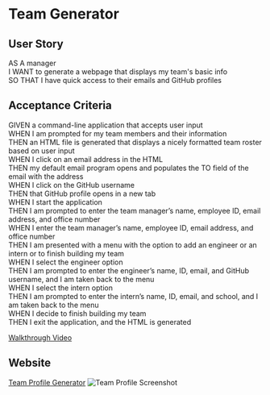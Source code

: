 # Team Generator

## User Story
AS A manager \
I WANT to generate a webpage that displays my team's basic info \
SO THAT I have quick access to their emails and GitHub profiles

## Acceptance Criteria 
GIVEN a command-line application that accepts user input \
WHEN I am prompted for my team members and their information \
THEN an HTML file is generated that displays a nicely formatted team roster based on user input \
WHEN I click on an email address in the HTML \
THEN my default email program opens and populates the TO field of the email with the address \
WHEN I click on the GitHub username \
THEN that GitHub profile opens in a new tab \
WHEN I start the application \
THEN I am prompted to enter the team manager’s name, employee ID, email address, and office number \
WHEN I enter the team manager’s name, employee ID, email address, and office number \
THEN I am presented with a menu with the option to add an engineer or an intern or to finish building my team \
WHEN I select the engineer option \
THEN I am prompted to enter the engineer’s name, ID, email, and GitHub username, and I am taken back to the menu \
WHEN I select the intern option \
THEN I am prompted to enter the intern’s name, ID, email, and school, and I am taken back to the menu \
WHEN I decide to finish building my team \
THEN I exit the application, and the HTML is generated

[Walkthrough Video](https://drive.google.com/file/d/17GPw-ILudkggdSmGnCbQTOvAZ3lIHn7b/preview)

## Website
[Team Profile Generator](https://mschellberg.github.io/team-profile-generator/)
![Team Profile Screenshot](https://user-images.githubusercontent.com/71852138/107725341-047ac580-6cb4-11eb-9cc2-79f30260efd6.png)
